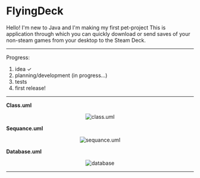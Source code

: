 # FlyingDeck

Hello!
I'm new to Java and I'm making my first pet-project
This is application through which you can quickly download or send saves of your non-steam games from your desktop to the Steam Deck.

---

Progress:

1. idea ✓
2. planning/development (in progress...)
3. tests
4. first release!

---

**Class.uml**

<center>

![class.uml](https://www.plantuml.com/plantuml/png/hL9TImCn47pVNv77AxP_m0Uf7rQ4AiBvViHaFKDpoP7irSBXVtTJB_LEAYe8fTnEPcTsbbr6ae6wnW8eAsCKTzAu7awstcZHy3UyvPSILK2AFPGKZAk5zRLnkMYPyUg3Xg4r8gtJUp7x11u63cC7qVEsxGyCfqkvnVZeIqBPNA7Q58DyPBooNaaotit5CRJYNqnzbUR6R5iZxJLNmJV_fwe2IiBonGTI7N6UZ5iVaIED4zx81Y-zUpPr3yQHgBckZCwBsvUE_-2OFVmyK_P6RUYUTP9VyLLyDYAbVQm7gGanwu_9IUrM5wF1Hz4kfDfqRHIu8tHw6dMogG_YobkDOM9fz5nyD-lJlYbD-yUMNz0vGZfqiLYSfHCy5TSxL1qXS970VEov7aNBK4uF04jEtpNs7G00)

</center>

**Sequance.uml**

<center>

![sequance.uml](https://www.plantuml.com/plantuml/png/NOz13iCW30JlViKgTpwGGvM-eUe3NB1Qb2P2sCdxYoCkz6PcTxHYKUDgn_ObAkt8CHVU3K-LEe1xASDxUfZmXYHndS1w7KIk8ToyFKFr0vLOnPGQG6Y15sQynQ1yYlu9igUBztx7BuxhKSR0vxgGs1XdPjyZvmZTz9qnfgKPxRC_)

</center>

**Database.uml**

<center>

![database](https://www.plantuml.com/plantuml/png/TP3FIiGm4CRlUOgyW2zGbh955rn4MPRYDSmcOmpDdvYPwg7uxbgbnaezvFARR_9BlZqn51w35ndq01RbAH7RWlJY9o64za0aBGJKAJuvgnWk7YVXJ2EF3xtSxKvtRIlcGFmyZNpipjUttLaGlABoIGEx5F_1YXWXA8Dwg8dtHNe1FOoP5gC1HlND6ddJzGV1BbJI7-yFiYuJweByirn5okNg-eLziYvkJZ8GlQLYDeT4pogdmbzjpFg_LSchTlsJhSJwkVCrUunc3Fu3
)

</center>

---
